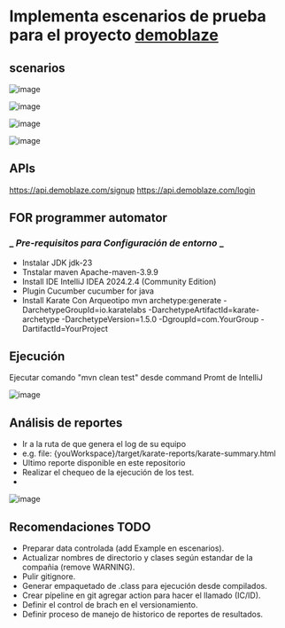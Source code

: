 # Implementa escenarios de prueba para el proyecto [demoblaze]( https://www.demoblaze.com/) 

## **scenarios**
 ![image](https://github.com/user-attachments/assets/dd172d00-934b-462d-bfe9-9d9b86c5dc4b)
 
 ![image](https://github.com/user-attachments/assets/dba3c339-4db6-4156-9a27-cfa29e1877f0)
 
![image](https://github.com/user-attachments/assets/8a5c9714-d70a-4ad9-8bb1-7b92332c1c97)

![image](https://github.com/user-attachments/assets/d23ba48a-528a-45de-9c62-1769ec044966)


## **APIs**
https://api.demoblaze.com/signup 
https://api.demoblaze.com/login 


## **FOR programmer automator**

### _ _Pre-requisitos para Configuración de entorno_ _	 
 -  Instalar JDK    	jdk-23
 -  Tnstalar maven		Apache-maven-3.9.9 
 -  Install IDE		    IntelliJ IDEA 2024.2.4 (Community Edition) 
 -  Plugin Cucumber		cucumber for java
 -  Install Karate		  Con Arqueotipo
      mvn archetype:generate -DarchetypeGroupId=io.karatelabs -DarchetypeArtifactId=karate-archetype -DarchetypeVersion=1.5.0 -DgroupId=com.YourGroup  -DartifactId=YourProject
    
## **Ejecución**

Ejecutar comando "mvn clean test" desde command Promt de IntelliJ

![image](https://github.com/user-attachments/assets/48f4de6f-c4ea-4b54-b95e-787c13844c0f)

 ## **Análisis de reportes**
- Ir a la ruta de que genera el log de su equipo
- e.g. file: {youWorkspace}/target/karate-reports/karate-summary.html 
- Ultimo reporte disponible en este repositorio 
- Realizar el chequeo de la ejecución de los test.
- 
![image](https://github.com/user-attachments/assets/95b9c85f-e932-492e-927e-7bf9644c2f62)



## **Recomendaciones TODO**
- Preparar data controlada (add Example en escenarios).
- Actualizar nombres de directorio y clases según estandar de la compañia (remove WARNING).
- Pulir gitignore.
- Generar empaquetado de .class para ejecución desde compilados.
- Crear pípeline en git agregar action para hacer el llamado (IC/ID).
- Definir el control de brach en el versionamiento.
- Definir proceso de manejo de historico de reportes de resultados.
